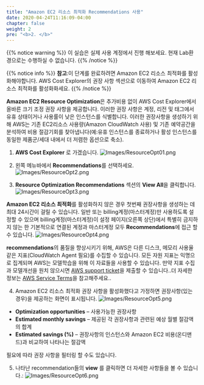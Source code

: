 ```yaml
---
title: "Amazon EC2 리소스 최적화 Recommendations 사용"
date: 2020-04-24T11:16:09-04:00
chapter: false
weight: 2
pre: "<b>2. </b>"
---
```




{{% notice warning %}}
이 실습은 실제 사용 계정에서 진행 해보세요. 현재 Lab환경으로는 수행하실 수 없습니다.
{{% /notice %}}

{{% notice info %}}
**참고**:이 단계를 완료하려면 Amazon EC2 리소스 최적화를 활성화해야합니다. AWS Cost Explorer의 권장 사항 섹션으로 이동하여 Amazon EC2 리소스 최적화를 활성화화세요.
{{% /notice %}}


**Amazon EC2 Resource Optimization**은 추가비용 없이 AWS Cost Explorer에서 올바른 크기 조정 권장 사항을 제공합니다. 이러한 권장 사항은 계정, 리전 및 태그에서 유휴 상태이거나 사용률이 낮은 인스턴스를 식별합니다. 이러한 권장사항을 생성하기 위해 AWS는 기존 EC2리소스 사용량(Amazon CloudWatch 사용) 및 기존 예약공간을 분석하여 비용 절감기회를 찾아냅니다(예:유휴 인스턴스를 종료하거나 활성 인스턴스를 동일한 제품군/세대 내에서 더 저렴한 옵션으로 축소).

1. **AWS Cost Explorer** 로 가겠습니다. 
![Images/ResourceOpt01.png](/cost/100_aws_resource_optimization/Images/ResourceOpt01.png)

2. 왼쪽 메뉴바에서 **Recommendations**를 선택하세요.
![Images/ResourceOpt2.png](/cost/100_aws_resource_optimization/Images/ResourceOpt02.png)

3. **Resource Optimization Recommendations** 섹션의 **View All**을 클릭합니다.
![Images/ResourceOpt3.png](/cost/100_aws_resource_optimization/Images/ResourceOpt03.png)

**Amazon EC2 리소스 최적화**를 활성화하지 않은 경우 첫번째 권장사항을 생성하는 데 최대 24시간이 걸릴 수 있습니다. 일반 또는 billing계정(마스터계정)만 사용하도록 설정할 수 있으며 billing계정(마스터계정)이 설정 페이지(오른쪽 상단)에서 특별히 금지하지 않는 한 기본적으로 연결된 계정과 마스터계정 모두 **Recommendations**에 접근 할 수 있습니다.
![Images/ResourceOpt4.png](/cost/100_aws_resource_optimization/Images/ResourceOpt04.png)

**recommendations**의 품질을 향상시키기 위해, AWS은 다른 디스크, 메모리 사용율 같은 지표(CloudWatch Agent 필요)를 수집할 수 있습니다. 모든 자원 지표는 익명으로 집계되며 AWS는 모델학습을 위해 이 자료들을 사용할 수 있습니다.
만약 지표 수집과 모델개선을 원치 않으시면 [AWS support ticket](https://docs.aws.amazon.com/awssupport/latest/user/getting-started.html)을 제출할 수 있습니다..더 자세한 정보는 [AWS Service Terms](https://aws.amazon.com/service-terms/)을 참고해주세요..

4. Amazon EC2 리소스 최적화 권장 사항을 활성화했다고 가정하면 권장사항(있는 경우)을 제공하는 화면이 표시됩니다.
![Images/ResourceOpt5.png](/cost/100_aws_resource_optimization/Images/ResourceOpt05.png)

- **Optimization opportunities** – 사용가능한 권장사항
- **Estimated monthly savings** – 제공된 각 권장사항과 관련된 예상 월별 절감액의 합계
- **Estimated savings (%)** – 권장사항의 인스턴스와 Amazon EC2 비용(온디맨드)과 비교하여 나타나는 절감액

필요에 따라 권장 사항을 필터링 할 수도 있습니다.

5. 나타난 recommendation들의 **view** 를 클릭하면 더 자세한 사항들을 볼 수 있습니다.:
![Images/ResourceOpt6.png](/cost/100_aws_resource_optimization/Images/ResourceOpt06.png)

